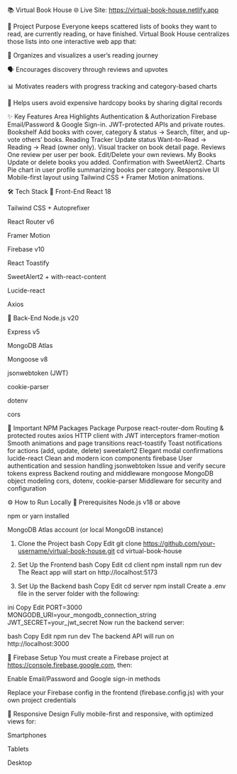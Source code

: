 📚 Virtual Book House
🌐 Live Site:
https://virtual-book-house.netlify.app

🎯 Project Purpose
Everyone keeps scattered lists of books they want to read, are currently reading, or have finished. Virtual Book House centralizes those lists into one interactive web app that:

📘 Organizes and visualizes a user’s reading journey

🗣️ Encourages discovery through reviews and upvotes

📊 Motivates readers with progress tracking and category-based charts

💸 Helps users avoid expensive hardcopy books by sharing digital records

✨ Key Features
Area	Highlights
Authentication & Authorization	Firebase Email/Password & Google Sign-in. JWT-protected APIs and private routes.
Bookshelf	Add books with cover, category & status → Search, filter, and up-vote others’ books.
Reading Tracker	Update status Want-to-Read → Reading → Read (owner only). Visual tracker on book detail page.
Reviews	One review per user per book. Edit/Delete your own reviews.
My Books	Update or delete books you added. Confirmation with SweetAlert2.
Charts	Pie chart in user profile summarizing books per category.
Responsive UI	Mobile-first layout using Tailwind CSS + Framer Motion animations.

🛠️ Tech Stack
🔹 Front-End
React 18

Tailwind CSS + Autoprefixer

React Router v6

Framer Motion

Firebase v10

React Toastify

SweetAlert2 + with-react-content

Lucide-react

Axios

🔸 Back-End
Node.js v20

Express v5

MongoDB Atlas

Mongoose v8

jsonwebtoken (JWT)

cookie-parser

dotenv

cors

🔑 Important NPM Packages
Package	Purpose
react-router-dom	Routing & protected routes
axios	HTTP client with JWT interceptors
framer-motion	Smooth animations and page transitions
react-toastify	Toast notifications for actions (add, update, delete)
sweetalert2	Elegant modal confirmations
lucide-react	Clean and modern icon components
firebase	User authentication and session handling
jsonwebtoken	Issue and verify secure tokens
express	Backend routing and middleware
mongoose	MongoDB object modeling
cors, dotenv, cookie-parser	Middleware for security and configuration

⚙️ How to Run Locally
🔧 Prerequisites
Node.js v18 or above

npm or yarn installed

MongoDB Atlas account (or local MongoDB instance)

1. Clone the Project
bash
Copy
Edit
git clone https://github.com/your-username/virtual-book-house.git
cd virtual-book-house
2. Set Up the Frontend
bash
Copy
Edit
cd client
npm install
npm run dev
The React app will start on http://localhost:5173

3. Set Up the Backend
bash
Copy
Edit
cd server
npm install
Create a .env file in the server folder with the following:

ini
Copy
Edit
PORT=3000
MONGODB_URI=your_mongodb_connection_string
JWT_SECRET=your_jwt_secret
Now run the backend server:

bash
Copy
Edit
npm run dev
The backend API will run on http://localhost:3000

🔐 Firebase Setup
You must create a Firebase project at https://console.firebase.google.com, then:

Enable Email/Password and Google sign-in methods

Replace your Firebase config in the frontend (firebase.config.js) with your own project credentials

📱 Responsive Design
Fully mobile-first and responsive, with optimized views for:

Smartphones

Tablets

Desktop

